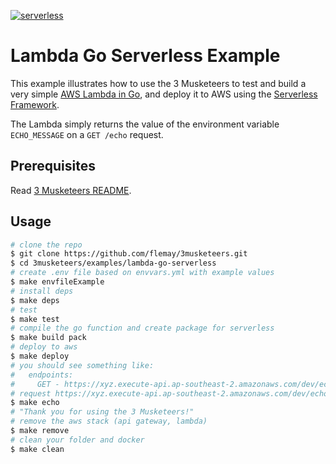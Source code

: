 [![serverless](http://public.serverless.com/badges/v3.svg)](http://www.serverless.com)

# Lambda Go Serverless Example

This example illustrates how to use the 3 Musketeers to test and build a very simple [AWS Lambda in Go](https://github.com/aws/aws-lambda-go), and deploy it to AWS using the [Serverless Framework](https://serverless.com).

The Lambda simply returns the value of the environment variable `ECHO_MESSAGE` on a `GET /echo` request.

## Prerequisites

Read [3 Musketeers README](../../README.md).

## Usage

```bash
# clone the repo
$ git clone https://github.com/flemay/3musketeers.git
$ cd 3musketeers/examples/lambda-go-serverless
# create .env file based on envvars.yml with example values
$ make envfileExample
# install deps
$ make deps
# test
$ make test
# compile the go function and create package for serverless
$ make build pack
# deploy to aws
$ make deploy
# you should see something like:
#   endpoints:
#     GET - https://xyz.execute-api.ap-southeast-2.amazonaws.com/dev/echo
# request https://xyz.execute-api.ap-southeast-2.amazonaws.com/dev/echo
$ make echo
# "Thank you for using the 3 Musketeers!"
# remove the aws stack (api gateway, lambda)
$ make remove
# clean your folder and docker
$ make clean
```